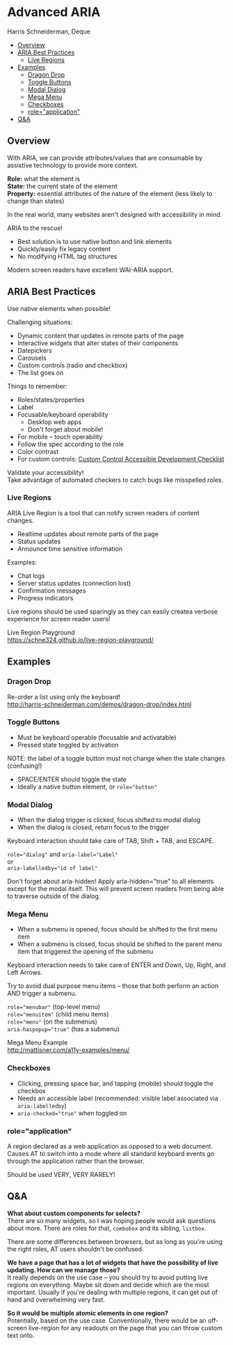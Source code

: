 # Advanced ARIA

Harris Schneiderman, Deque

* [Overview](#overview)
* [ARIA Best Practices](#aria-best-practices)
  * [Live Regions](#live-regions)
* [Examples](#examples)
  * [Dragon Drop](#dragon-drop)
  * [Toggle Buttons](#toggle-buttons)
  * [Modal Dialog](#modal-dialog)
  * [Mega Menu](#mega-menu)
  * [Checkboxes](#checkboxes)
  * [role="application"](#roleapplication)
* [Q&A](#qa)

## Overview

With ARIA, we can provide attributes/values that are consumable by assistive technology to provide more context.

**Role:** what the element is  
**State:** the current state of the element  
**Property:** essential attributes of the nature of the element (less likely to change than states)

In the real world, many websites aren't designed with accessibility in mind.

ARIA to the rescue!

* Best solution is to use native button and link elements
* Quickly/easily fix legacy content
* No modifying HTML tag structures

Modern screen readers have excellent WAI-ARIA support.

## ARIA Best Practices

Use native elements when possible!

Challenging situations:

* Dynamic content that updates in remote parts of the page
* Interactive widgets that alter states of their components
* Datepickers
* Carousels
* Custom controls (radio and checkbox)
* The list goes on

Things to remember:

* Roles/states/properties
* Label
* Focusable/keyboard operability
  * Desktop web apps
  * Don't forget about mobile!
* For mobile – touch operability
* Follow the spec according to the role
* Color contrast
* For custom controls: [Custom Control Accessible Development Checklist](https://w3c.github.io/aria-in-html/#checklist)

Validate your accessibility!  
Take advantage of automated checkers to catch bugs like misspelled roles.

### Live Regions

ARIA Live Region is a tool that can notify screen readers of content changes.

* Realtime updates about remote parts of the page
* Status updates
* Announce time sensitive information

Examples:

* Chat logs
* Server status updates (connection lost)
* Confirmation messages
* Progress indicators

Live regions should be used sparingly as they can easily createa verbose experience for screen reader users!

Live Region Playground  
https://schne324.github.io/live-region-playground/

## Examples

### Dragon Drop

Re-order a list using only the keyboard!  
http://harris-schneiderman.com/demos/dragon-drop/index.html

### Toggle Buttons

* Must be keyboard operable (focusable and activatable)
* Pressed state toggled by activation

NOTE: the label of a toggle button must not change when the state changes (confusing!)

* SPACE/ENTER should toggle the state
* Ideally a native button element, or `role="button"`

### Modal Dialog

* When the dialog trigger is clicked, focus shifted to modal dialog
* When the dialog is closed, return focus to the trigger

Keyboard interaction should take care of TAB, Shift + TAB, and ESCAPE.

`role="dialog"` and `aria-label="Label"`  
or  
`aria-labelledby="id of label"`

Don't forget about aria-hidden! Apply aria-hidden="true" to all elements except for the modal itself. This will prevent screen readers from being able to traverse outside of the dialog.

### Mega Menu

* When a submenu is opened, focus should be shifted to the first menu item
* When a submenu is closed, focus should be shifted to the parent menu item that triggered the opening of the submenu

Keyboard interaction needs to take care of ENTER and Down, Up, Right, and Left Arrows.

Try to avoid dual purpose menu items – those that both perform an action AND trigger a submenu.

`role="menubar"` (top-level menu)  
`role="menuitem"` (child menu items)  
`role="menu"` (on the submenus)  
`aria-haspopup="true"` (has a submenu)

Mega Menu Example  
http://mattisner.com/a11y-examples/menu/

### Checkboxes

* Clicking, pressing space bar, and tapping (mobile) should toggle the checkbox
* Needs an accessible label (recommended: visible label associated via `aria-labelledby`)
* `aria-checked="true"` when toggled on

### role="application"

A region declared as a web application as opposed to a web document. Causes AT to switch into a mode where all standard keyboard events go through the application rather than the browser.

Should be used VERY, VERY RARELY!

## Q&A

**What about custom components for selects?**  
There are so many widgets, so I was hoping people would ask questions about more. There are roles for that, `combobox` and its sibling, `listbox`.

There are some differences between browsers, but as long as you're using the right roles, AT users shouldn't be confused.

**We have a page that has a lot of widgets that have the possibility of live updating. How can we manage those?**  
It really depends on the use case – you should try to avoid putting live regions on everything. Maybe sit down and decide which are the most important. Usually if you're dealing with multiple regions, it can get out of hand and overwhelming very fast.

**So it would be multiple atomic elements in one region?**  
Potentially, based on the use case. Conventionally, there would be an off-screen live-region for any readouts on the page that you can throw custom text onto.
